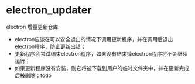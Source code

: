 # electron_updater

electron 增量更新仓库

* electron应该在可以安全退出的情况下调用更新程序，并在调用后退出electron程序，防止更新出错；
* 更新程序会尝试结束electron程序，如果没有结束掉electron程序将不会继续运行；
* 如果更新程序没有安装，则它将被下载到用户的临时文件夹中，并在更新完成后被删除；todo
